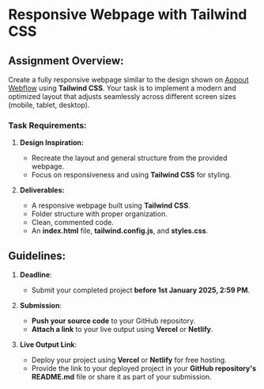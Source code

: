 # Responsive Webpage with Tailwind CSS

## Assignment Overview:
Create a fully responsive webpage similar to the design shown on [Appout Webflow](https://appout.webflow.io) using **Tailwind CSS**. Your task is to implement a modern and optimized layout that adjusts seamlessly across different screen sizes (mobile, tablet, desktop).

### Task Requirements:
1. **Design Inspiration:**
   - Recreate the layout and general structure from the provided webpage.
   - Focus on responsiveness and using **Tailwind CSS** for styling.

2. **Deliverables:**
   - A responsive webpage built using **Tailwind CSS**.
   - Folder structure with proper organization.
   - Clean, commented code.
   - An **index.html** file, **tailwind.config.js**, and **styles.css**.

## Guidelines:

1. **Deadline**:  
   - Submit your completed project **before 1st January 2025, 2:59 PM**.

2. **Submission**:  
   - **Push your source code** to your GitHub repository.
   - **Attach a link** to your live output using **Vercel** or **Netlify**.

3. **Live Output Link**:  
   - Deploy your project using **Vercel** or **Netlify** for free hosting.
   - Provide the link to your deployed project in your **GitHub repository's README.md** file or share it as part of your submission.


